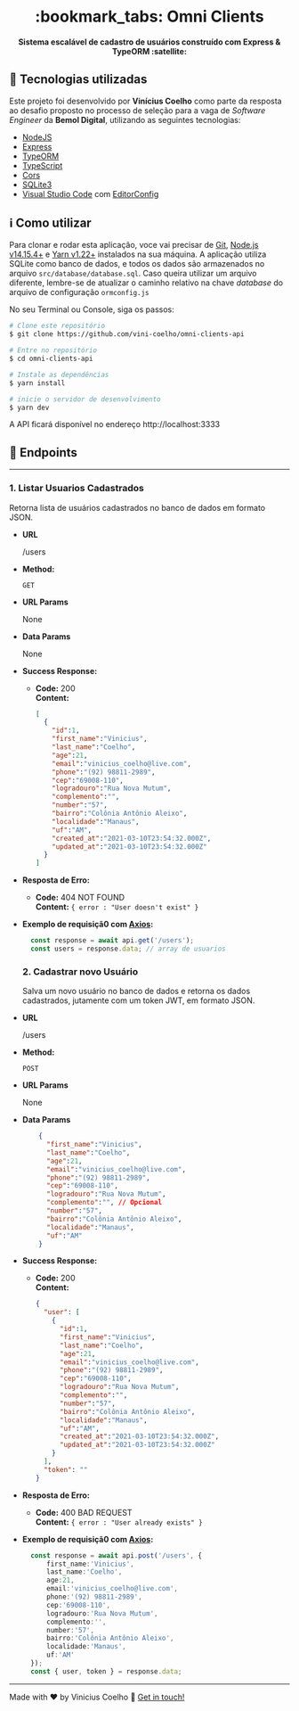 <h1 align="center">
    <br>
    :bookmark_tabs: Omni Clients
</h1>

<h4 align="center">
  Sistema escalável de cadastro de usuários construído com Express & TypeORM :satellite:
</h4>

## :rocket: Tecnologias utilizadas

Este projeto foi desenvolvido por **Vinícius Coelho** como parte da resposta ao desafio proposto no processo de seleção para a vaga de *Software Engineer* da **Bemol Digital**, utilizando as seguintes tecnologias:

-  [NodeJS][nodejs]
-  [Express][express]
-  [TypeORM][typeorm]
-  [TypeScript][ts]
-  [Cors][cors]
-  [SQLite3][sqlite]
-  [Visual Studio Code][vc] com [EditorConfig][vceditconfig]

## :information_source: Como utilizar

Para clonar e rodar esta aplicação, voce vai precisar de [Git](https://git-scm.com), [Node.js v14.15.4+][nodejs] e [Yarn v1.22+][yarn] instalados na sua máquina.
A aplicação utiliza SQLite como banco de dados, e todos os dados são armazenados no arquivo `src/database/database.sql`. Caso queira utilizar um arquivo diferente, lembre-se de atualizar o caminho relativo na chave *database* do arquivo de configuração `ormconfig.js`

No seu Terminal ou Console, siga os passos:

```bash
# Clone este repositório
$ git clone https://github.com/vini-coelho/omni-clients-api

# Entre no repositório
$ cd omni-clients-api

# Instale as dependências
$ yarn install

# inicie o servidor de desenvolvimento
$ yarn dev
```


A API ficará disponível no endereço http://localhost:3333

## :rocket: Endpoints

---

### **1. Listar Usuarios Cadastrados**
  Retorna lista de usuários cadastrados no banco de dados em formato JSON.

* **URL**

  /users

* **Method:**

  `GET`

*  **URL Params**

    None

* **Data Params**

  None

* **Success Response:**

  * **Code:** 200 <br />
    **Content:** <br />
    ```json
    [
      {
        "id":1,
        "first_name":"Vinicius",
        "last_name":"Coelho",
        "age":21,
        "email":"vinicius_coelho@live.com",
        "phone":"(92) 98811-2989",
        "cep":"69008-110",
        "logradouro":"Rua Nova Mutum",
        "complemento":"",
        "number":"57",
        "bairro":"Colônia Antônio Aleixo",
        "localidade":"Manaus",
        "uf":"AM",
        "created_at":"2021-03-10T23:54:32.000Z",
        "updated_at":"2021-03-10T23:54:32.000Z"
      }
    ]
    ```

* **Resposta de Erro:**

  * **Code:** 404 NOT FOUND <br />
    **Content:** `{ error : "User doesn't exist" }`

* **Exemplo de requisiçã0 com [Axios]([http://](https://github.com/axios/axios)):**

  ```ts
    const response = await api.get('/users');
    const users = response.data; // array de usuarios
  ```

  ### **2. Cadastrar novo Usuário**
  Salva um novo usuário no banco de dados e retorna os dados cadastrados, jutamente com um token JWT, em formato JSON.

* **URL**

  /users

* **Method:**

  `POST`

*  **URL Params**

    None

* **Data Params**

  ```json
      {
        "first_name":"Vinicius",
        "last_name":"Coelho",
        "age":21,
        "email":"vinicius_coelho@live.com",
        "phone":"(92) 98811-2989",
        "cep":"69008-110",
        "logradouro":"Rua Nova Mutum",
        "complemento":"", // Opcional
        "number":"57",
        "bairro":"Colônia Antônio Aleixo",
        "localidade":"Manaus",
        "uf":"AM"
      }
    ```

* **Success Response:**

  * **Code:** 200 <br />
    **Content:** <br />
    ```json
    {
      "user": [
        {
          "id":1,
          "first_name":"Vinicius",
          "last_name":"Coelho",
          "age":21,
          "email":"vinicius_coelho@live.com",
          "phone":"(92) 98811-2989",
          "cep":"69008-110",
          "logradouro":"Rua Nova Mutum",
          "complemento":"",
          "number":"57",
          "bairro":"Colônia Antônio Aleixo",
          "localidade":"Manaus",
          "uf":"AM",
          "created_at":"2021-03-10T23:54:32.000Z",
          "updated_at":"2021-03-10T23:54:32.000Z"
        }
      ],
      "token": ""
    }
    ```

* **Resposta de Erro:**

  * **Code:** 400 BAD REQUEST <br />
    **Content:** `{ error : "User already exists" }`

* **Exemplo de requisiçã0 com [Axios]([http://](https://github.com/axios/axios)):**

  ```ts
    const response = await api.post('/users', {
        first_name:'Vinicius',
        last_name:'Coelho',
        age:21,
        email:'vinicius_coelho@live.com',
        phone:'(92) 98811-2989',
        cep:'69008-110',
        logradouro:'Rua Nova Mutum',
        complemento:'',
        number:'57',
        bairro:'Colônia Antônio Aleixo',
        localidade:'Manaus',
        uf:'AM'
    });
    const { user, token } = response.data;
  ```

---

Made with ♥ by Vinicius Coelho :wave: [Get in touch!](https://www.linkedin.com/in/viniciustcoelho/)

[nodejs]: https://nodejs.org/
[yarn]: https://yarnpkg.com/
[npm]: https://www.npmjs.com/
[vc]: https://code.visualstudio.com/
[vceditconfig]: https://marketplace.visualstudio.com/items?itemName=EditorConfig.EditorConfig
[vceslint]: https://marketplace.visualstudio.com/items?itemName=dbaeumer.vscode-**eslint**
[express]: https://expressjs.com/
[typeorm]: https://typeorm.io/
[ts]: https://www.typescriptlang.org/
[sqlite]: https://www.sqlite.org/
[cors]: https://www.npmjs.com/package/cors
